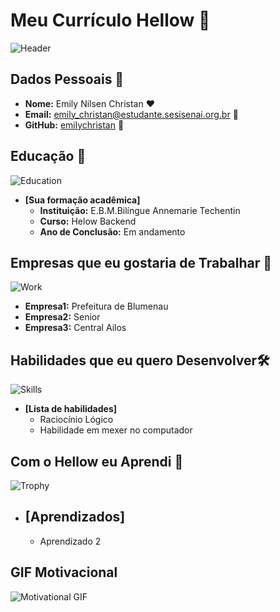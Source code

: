 


# Meu Currículo Hellow 🌟

![Header](https://img.freepik.com/fotos-gratis/plano-de-fundo-de-programacao-com-pessoa-trabalhando-com-codigos-no-computador_23-2150010125.jpg)

## Dados Pessoais 📄

- **Nome:** Emily Nilsen Christan ❤
- **Email:** emily_christan@estudante.sesisenai.org.br 📧
- **GitHub:** [emilychristan](https://www.github.com/emilychristan) 🔗

## Educação 🏫
![Education](https://img.imageboss.me/revista-cdn/cdn/44463/b1250c626075e5da5ab6fef7cfbf8637e0c6d32a.jpg?1682696027)
- **[Sua formação acadêmica]**  
  - **Instituição:** E.B.M.Bilíngue Annemarie Techentin
  - **Curso:** Helow Backend
  - **Ano de Conclusão:** Em andamento
## Empresas que eu gostaria de Trabalhar 💼
![Work](https://www.digitow.com.br/wp-content/uploads/2022/11/trabalho-em-equipe.jpg)
  - **Empresa1:** Prefeitura de Blumenau
  - **Empresa2:** Senior
  - **Empresa3:** Central Ailos

## Habilidades que eu quero Desenvolver🛠️
![Skills](https://www.algar.com.br/wp-content/uploads/2020/02/habilidades_do_futuro.jpg)
- **[Lista de habilidades]**
  - Raciocínio Lógico
  - Habilidade em mexer no computador

## Com o Hellow eu Aprendi 🎉
![Trophy](https://cdn.folhape.com.br/upload/dn_arquivo/2021/11/05ccc38f-5807-43e6-88d6-c36e95e7d2e4.jpg)
- **[Aprendizados]**
  - 
  - Aprendizado 2

## GIF Motivacional 
![Motivational GIF](https://media1.giphy.com/media/9QOmuXWAmIkObXWLWh/giphy.webp?cid=790b7611telajpbl8df3vctd1pf1r9hpqvsn3t4rhujom2am&ep=v1_gifs_search&rid=giphy.webp&ct=g)
